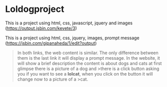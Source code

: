 # Loldogproject

This is a project using html, css, javascript, jquery and images
(https://output.jsbin.com/kevete/3)

This is a project using html, css, jquery, images, prompt message
(https://jsbin.com/gipanaheda/1/edit?output)

>In both links, the web content is similar. The only difference between them is the last link it will display a prompt message.
>In the website, it will show a brief description the content is about dogs and cats at first glimpse there is a picture of a dog and >there is a click button asking you if you want to see a **lolcat**, when you click on the button it will change now to a picture of a >cat.
